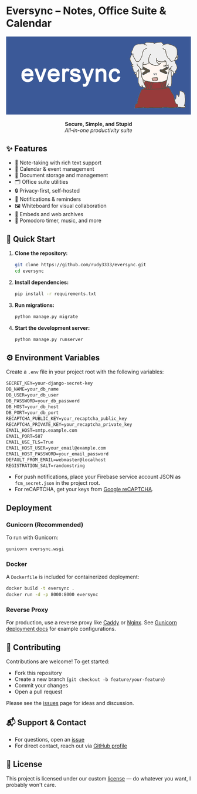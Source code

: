 # Eversync – Notes, Office Suite & Calendar

![Banner](https://raw.githubusercontent.com/rudy3333/eversync/refs/heads/master/eversyncc/static/banner.png)

<p align="center">
  <b>Secure, Simple, and Stupid</b><br>
  <i>All-in-one productivity suite</i>
</p>


## ✨ Features

- 📝 Note-taking with rich text support
- 📅 Calendar & event management
- 📂 Document storage and management
- 🗂️ Office suite utilities
- 🔒 Privacy-first, self-hosted
- 🔔 Notifications & reminders
- 🖼️ Whiteboard for visual collaboration
- 🔗 Embeds and web archives
- 🎵 Pomodoro timer, music, and more

## 🚀 Quick Start

1. **Clone the repository:**
   ```bash
   git clone https://github.com/rudy3333/eversync.git
   cd eversync
   ```
2. **Install dependencies:**
   ```bash
   pip install -r requirements.txt
   ```
3. **Run migrations:**
   ```bash
   python manage.py migrate
   ```
4. **Start the development server:**
   ```bash
   python manage.py runserver
   ```


## ⚙️ Environment Variables

Create a `.env` file in your project root with the following variables:

```
SECRET_KEY=your-django-secret-key
DB_NAME=your_db_name
DB_USER=your_db_user
DB_PASSWORD=your_db_password
DB_HOST=your_db_host
DB_PORT=your_db_port
RECAPTCHA_PUBLIC_KEY=your_recaptcha_public_key
RECAPTCHA_PRIVATE_KEY=your_recaptcha_private_key
EMAIL_HOST=smtp.example.com
EMAIL_PORT=587
EMAIL_USE_TLS=True
EMAIL_HOST_USER=your_email@example.com
EMAIL_HOST_PASSWORD=your_email_password
DEFAULT_FROM_EMAIL=webmaster@localhost
REGISTRATION_SALT=randomstring
```

- For push notifications, place your Firebase service account JSON as `fcm_secret.json` in the project root.
- For reCAPTCHA, get your keys from [Google reCAPTCHA](https://www.google.com/recaptcha/admin).


## Deployment

### Gunicorn (Recommended)

To run with Gunicorn:
```bash
gunicorn eversync.wsgi
```

### Docker

A `Dockerfile` is included for containerized deployment:
```bash
docker build -t eversync .
docker run -d -p 8000:8000 eversync
```

### Reverse Proxy

For production, use a reverse proxy like [Caddy](https://caddyserver.com) or [Nginx](https://nginx.org). See [Gunicorn deployment docs](https://docs.gunicorn.org/en/latest/deploy.html) for example configurations.

## 🤝 Contributing

Contributions are welcome! To get started:
- Fork this repository
- Create a new branch (`git checkout -b feature/your-feature`)
- Commit your changes
- Open a pull request

Please see the [issues](https://github.com/rudy3333/eversync/issues) page for ideas and discussion.

## 📬 Support & Contact

- For questions, open an [issue](https://github.com/rudy3333/eversync/issues)
- For direct contact, reach out via [GitHub profile](https://github.com/rudy3333)

## 📄 License

This project is licensed under our custom [license](https://github.com/rudy3333/eversync/blob/master/LICENSE) — do whatever you want, I probably won't care.